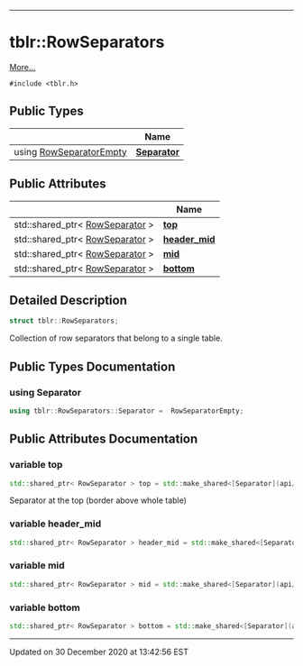 ---

# tblr::RowSeparators




 [More...](#detailed-description)


`#include <tblr.h>`







## Public Types

|                | Name           |
| -------------- | -------------- |
| using [RowSeparatorEmpty](api/Classes/classtblr_1_1_row_separator_empty.md) | **[Separator](api/Classes/structtblr_1_1_row_separators.md#using-separator)**  |








## Public Attributes

|                | Name           |
| -------------- | -------------- |
| std::shared_ptr< [RowSeparator](api/Classes/classtblr_1_1_row_separator.md) > | **[top](api/Classes/structtblr_1_1_row_separators.md#variable-top)**  |
| std::shared_ptr< [RowSeparator](api/Classes/classtblr_1_1_row_separator.md) > | **[header_mid](api/Classes/structtblr_1_1_row_separators.md#variable-header_mid)**  |
| std::shared_ptr< [RowSeparator](api/Classes/classtblr_1_1_row_separator.md) > | **[mid](api/Classes/structtblr_1_1_row_separators.md#variable-mid)**  |
| std::shared_ptr< [RowSeparator](api/Classes/classtblr_1_1_row_separator.md) > | **[bottom](api/Classes/structtblr_1_1_row_separators.md#variable-bottom)**  |






## Detailed Description

```cpp
struct tblr::RowSeparators;
```



























Collection of row separators that belong to a single table. 



## Public Types Documentation

### using Separator

```cpp
using tblr::RowSeparators::Separator =  RowSeparatorEmpty;
```





































## Public Attributes Documentation

### variable top

```cpp
std::shared_ptr< RowSeparator > top = std::make_shared<[Separator](api/Classes/classtblr_1_1_row_separator_empty.md)>();
```



























Separator at the top (border above whole table) 


### variable header_mid

```cpp
std::shared_ptr< RowSeparator > header_mid = std::make_shared<[Separator](api/Classes/classtblr_1_1_row_separator_empty.md)>();
```





























### variable mid

```cpp
std::shared_ptr< RowSeparator > mid = std::make_shared<[Separator](api/Classes/classtblr_1_1_row_separator_empty.md)>();
```





























### variable bottom

```cpp
std::shared_ptr< RowSeparator > bottom = std::make_shared<[Separator](api/Classes/classtblr_1_1_row_separator_empty.md)>();
```

































-------------------------------

Updated on 30 December 2020 at 13:42:56 EST